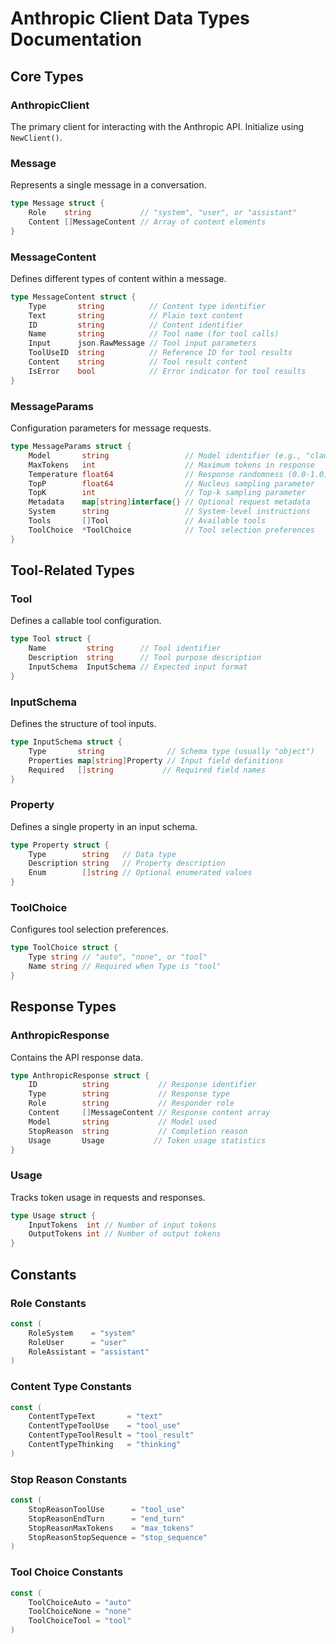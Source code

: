# Anthropic Client Data Types Documentation

## Core Types

### AnthropicClient
The primary client for interacting with the Anthropic API. Initialize using `NewClient()`.

### Message
Represents a single message in a conversation.
```go
type Message struct {
    Role    string           // "system", "user", or "assistant"
    Content []MessageContent // Array of content elements
}
```

### MessageContent
Defines different types of content within a message.
```go
type MessageContent struct {
    Type       string          // Content type identifier
    Text       string          // Plain text content
    ID         string          // Content identifier
    Name       string          // Tool name (for tool calls)
    Input      json.RawMessage // Tool input parameters
    ToolUseID  string          // Reference ID for tool results
    Content    string          // Tool result content
    IsError    bool            // Error indicator for tool results
}
```

### MessageParams
Configuration parameters for message requests.
```go
type MessageParams struct {
    Model       string                 // Model identifier (e.g., "claude-3-5-sonnet-20241022")
    MaxTokens   int                    // Maximum tokens in response
    Temperature float64                // Response randomness (0.0-1.0)
    TopP        float64                // Nucleus sampling parameter
    TopK        int                    // Top-k sampling parameter
    Metadata    map[string]interface{} // Optional request metadata
    System      string                 // System-level instructions
    Tools       []Tool                 // Available tools
    ToolChoice  *ToolChoice            // Tool selection preferences
}
```

## Tool-Related Types

### Tool
Defines a callable tool configuration.
```go
type Tool struct {
    Name         string      // Tool identifier
    Description  string      // Tool purpose description
    InputSchema  InputSchema // Expected input format
}
```

### InputSchema
Defines the structure of tool inputs.
```go
type InputSchema struct {
    Type       string              // Schema type (usually "object")
    Properties map[string]Property // Input field definitions
    Required   []string           // Required field names
}
```

### Property
Defines a single property in an input schema.
```go
type Property struct {
    Type        string   // Data type
    Description string   // Property description
    Enum        []string // Optional enumerated values
}
```

### ToolChoice
Configures tool selection preferences.
```go
type ToolChoice struct {
    Type string // "auto", "none", or "tool"
    Name string // Required when Type is "tool"
}
```

## Response Types

### AnthropicResponse
Contains the API response data.
```go
type AnthropicResponse struct {
    ID          string           // Response identifier
    Type        string           // Response type
    Role        string           // Responder role
    Content     []MessageContent // Response content array
    Model       string           // Model used
    StopReason  string           // Completion reason
    Usage       Usage           // Token usage statistics
}
```

### Usage
Tracks token usage in requests and responses.
```go
type Usage struct {
    InputTokens  int // Number of input tokens
    OutputTokens int // Number of output tokens
}
```

## Constants

### Role Constants
```go
const (
    RoleSystem    = "system"
    RoleUser      = "user"
    RoleAssistant = "assistant"
)
```

### Content Type Constants
```go
const (
    ContentTypeText       = "text"
    ContentTypeToolUse    = "tool_use"
    ContentTypeToolResult = "tool_result"
    ContentTypeThinking   = "thinking"
)
```

### Stop Reason Constants
```go
const (
    StopReasonToolUse      = "tool_use"
    StopReasonEndTurn      = "end_turn"
    StopReasonMaxTokens    = "max_tokens"
    StopReasonStopSequence = "stop_sequence"
)
```

### Tool Choice Constants
```go
const (
    ToolChoiceAuto = "auto"
    ToolChoiceNone = "none"
    ToolChoiceTool = "tool"
)
```
